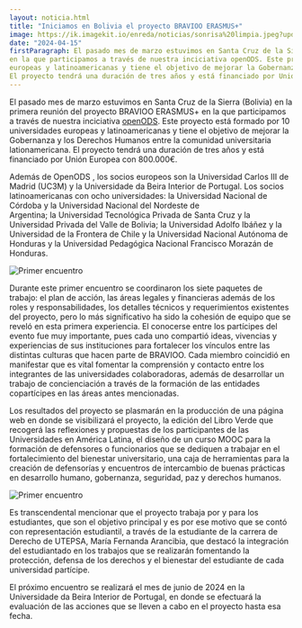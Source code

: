 ```yaml
---
layout: noticia.html
title: "Iniciamos en Bolivia el proyecto BRAVIOO ERASMUS+"
image: https://ik.imagekit.io/enreda/noticias/sonrisa%20limpia.jpeg?updatedAt=1713172068604
date: "2024-04-15"
firstParagraph: El pasado mes de marzo estuvimos en Santa Cruz de la Sierra (Bolivia) en la primera reunión del proyecto BRAVIOO ERASMUS+ 
en la que participamos a través de nuestra inciciativa openODS. Este proyecto está formado por 10 universidades
europeas y latinoamericanas y tiene el objetivo de mejorar la Gobernanza y los Derechos Humanos entre la comunidad universitaria lationamericana. 
El proyecto tendrá una duración de tres años y está financiado por Unión Europea con 800.000€.
---
```


El pasado mes de marzo estuvimos en Santa Cruz de la Sierra (Bolivia) en la primera reunión del proyecto BRAVIOO ERASMUS+ 
en la que participamos a través de nuestra inciciativa [openODS](https://openods.es/es/). Este proyecto está formado por 10 universidades
europeas y latinoamericanas y tiene el objetivo de mejorar la Gobernanza y los Derechos Humanos entre la comunidad universitaria lationamericana. 
El proyecto tendrá una duración de tres años y está financiado por Unión Europea con 800.000€.

Además de  OpenODS , los  socios europeos son la Universidad Carlos III de Madrid (UC3M) y la   Universidade   da   Beira   Interior   de   Portugal. 
Los socios  latinoamericanas con ocho universidades:  la   Universidad   Nacional   de Córdoba   y   la   Universidad   Nacional   del   Nordeste   de   
Argentina;   la Universidad Tecnológica Privada de Santa Cruz y la Universidad Privada del Valle de Bolivia; la Universidad Adolfo Ibáñez y la Universidad 
de la Frontera de Chile y la Universidad Nacional Autónoma de Honduras y la Universidad Pedagógica Nacional Francisco Morazán de Honduras. 

![Primer encuentro](https://ik.imagekit.io/enreda/noticias/20240322093514_IMG_1786.JPG?updatedAt=1713172085704)

Durante este primer encuentro se coordinaron los siete paquetes de trabajo: el plan de acción, las áreas legales y financieras además de los roles y
responsabilidades, los detalles técnicos y requerimientos existentes del proyecto, pero lo más significativo ha sido la cohesión de equipo que se
reveló en esta primera experiencia. El conocerse entre los partícipes del evento fue muy importante, pues cada uno compartió ideas, vivencias y
experiencias de sus instituciones para fortalecer los vínculos entre las distintas culturas que hacen parte de BRAVIOO. Cada miembro coincidió
en manifestar que es vital fomentar la comprensión y contacto entre los integrantes de las universidades colaboradoras, además de desarrollar
un trabajo de concienciación a través de la formación de las entidades copartícipes en las áreas antes mencionadas. 

Los   resultados   del   proyecto   se   plasmarán   en   la   producción   de   una página web en donde se visibilizará el proyecto, la edición del Libro
Verde que recogerá las reflexiones y propuestas de los participantes de las Universidades en América Latina, el diseño de un curso MOOC para la 
formación de defensores o funcionarios que se dediquen a trabajar en el fortalecimiento del bienestar universitario, una caja de herramientas
para la creación de defensorías y encuentros de intercambio de buenas prácticas en desarrollo humano, gobernanza, seguridad, paz y derechos
humanos.

![Primer encuentro](https://ik.imagekit.io/enreda/noticias/Captura%20de%20pantalla%202024-04-15%20090130.jpg?updatedAt=1713172104462)

Es transcendental mencionar que el proyecto trabaja por y para los estudiantes, que son el objetivo principal y es por ese motivo que se
contó con representación estudiantil, a través de la estudiante de la carrera de Derecho de UTEPSA, María Fernanda Arancibia, que destacó
la   integración   del   estudiantado   en   los   trabajos   que   se   realizarán fomentando la protección, defensa de los derechos y el bienestar del
estudiante de cada universidad partícipe. 

El próximo   encuentro   se   realizará   el   mes   de   junio   de   2024   en   la Universidade da Beira Interior de Portugal, en donde se efectuará la
evaluación de las acciones que se lleven a cabo en el proyecto hasta esa fecha.
